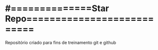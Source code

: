#==============Star Repo===========================
===================================================

Repositório criado para fins de treinamento git e github
